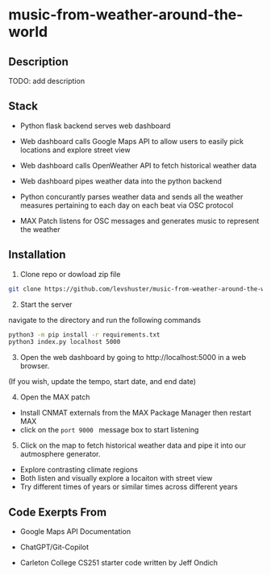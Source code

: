 # music-from-weather-around-the-world

## Description

TODO: add description
## Stack

- Python flask backend serves web dashboard

- Web dashboard calls Google Maps API to allow users to easily pick locations and explore street view

- Web dashboard calls OpenWeather API to fetch historical weather data

- Web dashboard pipes weather data into the python backend

- Python concurantly parses weather data and sends all the weather measures pertaining to each day on each beat via OSC protocol

- MAX Patch listens for OSC messages and generates music to represent the weather

## Installation

1. Clone repo or dowload zip file

```bash
git clone https://github.com/levshuster/music-from-weather-around-the-world.git
```

2. Start the server

navigate to the directory and run the following commands

```bash
python3 -m pip install -r requirements.txt
python3 index.py localhost 5000
```

3. Open the web dashboard by going to http://localhost:5000 in a web browser.

  (If you wish, update the tempo, start date, and end date)

4. Open the MAX patch

  - Install CNMAT externals from the MAX Package Manager then restart MAX
  - click on the `port 9000 ` message box to start listening

5. Click on the map to fetch historical weather data and pipe it into our autmosphere generator.

  - Explore contrasting climate regions
  - Both listen and visually explore a locaiton with street view
  - Try different times of years or similar times across different years


## Code Exerpts From

- Google Maps API Documentation

- ChatGPT/Git-Copilot 

- Carleton College CS251 starter code written by Jeff Ondich
